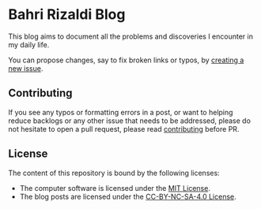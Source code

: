 # Bahri Rizaldi Blog

This blog aims to document all the problems and discoveries I encounter in my daily life.

You can propose changes, say to fix broken links or typos, by [creating a new issue](http://github.com/brizaldi/brizaldi.github.io/issues/new).

## Contributing

If you see any typos or formatting errors in a post, or want to helping reduce backlogs or any other issue that needs to be addressed, please do not hesitate to open a pull request, please read [contributing](CONTRIBUTING.md) before PR.

## License

The content of this repository is bound by the following licenses:
- The computer software is licensed under the [MIT License](LICENSE).
- The blog posts are licensed under the [CC-BY-NC-SA-4.0 License](CC-BY-NC-SA-4.0).